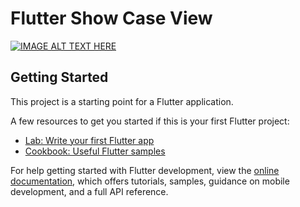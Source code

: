 # Flutter Show Case View

[![IMAGE ALT TEXT HERE](https://i.ytimg.com/vi/3Coi82Imx3Y/maxresdefault.jpg)](https://www.youtube.com/watch?v=3Coi82Imx3Y)

## Getting Started

This project is a starting point for a Flutter application.

A few resources to get you started if this is your first Flutter project:

- [Lab: Write your first Flutter app](https://docs.flutter.dev/get-started/codelab)
- [Cookbook: Useful Flutter samples](https://docs.flutter.dev/cookbook)

For help getting started with Flutter development, view the
[online documentation](https://docs.flutter.dev/), which offers tutorials,
samples, guidance on mobile development, and a full API reference.
